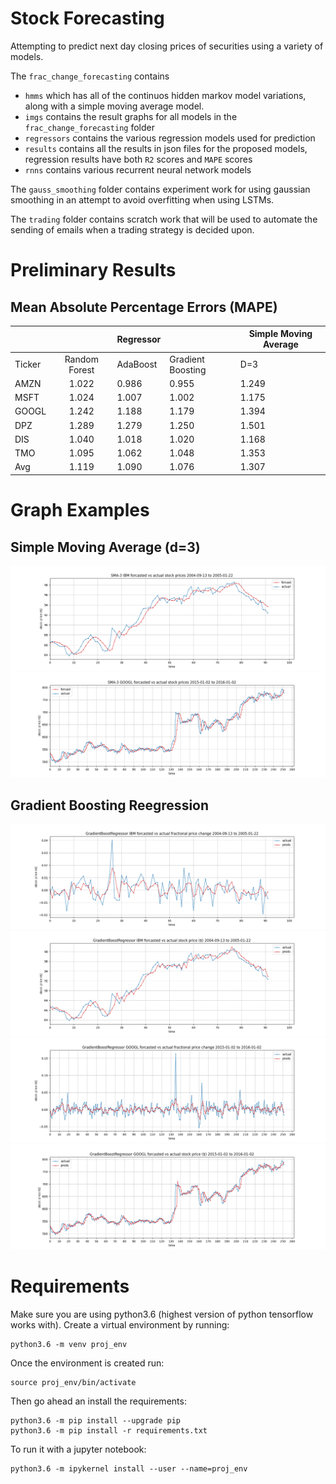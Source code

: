# Stock Forecasting 
Attempting to predict next day closing prices of securities using a variety of models. 

The `frac_change_forecasting` contains 
- `hmms` which has all of the continuos hidden markov model variations, along with a simple moving average model.
- `imgs` contains the result graphs for all models in the `frac_change_forecasting` folder
- `regressors` contains the various regression models used for prediction
- `results` contains all the results in json files for the proposed models, regression results have both `R2` scores and `MAPE` scores
- `rnns` contains various recurrent neural network models 

The `gauss_smoothing` folder contains experiment work for using gaussian smoothing in an attempt to avoid overfitting when using LSTMs.

The `trading` folder contains scratch work that will be used to automate the sending of emails when a trading strategy is decided upon.


# Preliminary Results

## Mean Absolute Percentage Errors (MAPE)

|        |               | Regressor |                   | Simple Moving Average |
|--------|:-------------:|-----------|-------------------|-----------------------|
| Ticker | Random Forest | AdaBoost  | Gradient Boosting | D=3                   |
| AMZN   | 1.022         | 0.986     | 0.955             | 1.249                 |
| MSFT   | 1.024         | 1.007     | 1.002             | 1.175                 |
| GOOGL  | 1.242         | 1.188     | 1.179             | 1.394                 |
| DPZ    | 1.289         | 1.279     | 1.250             | 1.501                 |
| DIS    | 1.040         | 1.018     | 1.020             | 1.168                 |
| TMO    | 1.095         | 1.062     | 1.048             | 1.353                 |
| Avg    | 1.119         | 1.090     | 1.076             | 1.307                 |

# Graph Examples

## Simple Moving Average (d=3)
![](https://github.com/rlavelle/stock-forecasting/blob/master/frac_change_forecasting/imgs/sma/SMA-3%20IBM%20forcasted%20vs%20actual%20stock%20prices%202004-09-13%20to%202005-01-22.png)
![](https://github.com/rlavelle/stock-forecasting/blob/master/frac_change_forecasting/imgs/sma/SMA-3%20GOOGL%20forcasted%20vs%20actual%20stock%20prices%202015-01-02%20to%202016-01-02.png)

## Gradient Boosting Reegression
![](https://github.com/rlavelle/stock-forecasting/blob/master/frac_change_forecasting/imgs/gradient_boosting/GradientBoostRegressor%20IBM%20forcasted%20vs%20actual%20fractional%20price%20change%202004-09-13%20to%202005-01-22.png)
![](https://github.com/rlavelle/stock-forecasting/blob/master/frac_change_forecasting/imgs/gradient_boosting/GradientBoostRegressor%20IBM%20forcasted%20vs%20actual%20stock%20price%20(%24)%202004-09-13%20to%202005-01-22.png)
![](https://github.com/rlavelle/stock-forecasting/blob/master/frac_change_forecasting/imgs/gradient_boosting/GradientBoostRegressor%20GOOGL%20forcasted%20vs%20actual%20fractional%20price%20change%202015-01-02%20to%202016-01-02.png)
![](https://github.com/rlavelle/stock-forecasting/blob/master/frac_change_forecasting/imgs/gradient_boosting/GradientBoostRegressor%20GOOGL%20forcasted%20vs%20actual%20stock%20price%20(%24)%202015-01-02%20to%202016-01-02.png)


# Requirements

Make sure you are using python3.6 (highest version of python tensorflow works with). Create a virtual environment by running:

```
python3.6 -m venv proj_env
```

Once the environment is created run:

```
source proj_env/bin/activate
```

Then go ahead an install the requirements:

```
python3.6 -m pip install --upgrade pip
python3.6 -m pip install -r requirements.txt
```

To run it with a jupyter notebook:

```
python3.6 -m ipykernel install --user --name=proj_env
```
